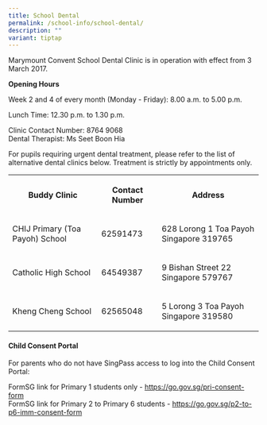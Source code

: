 ```yaml
---
title: School Dental
permalink: /school-info/school-dental/
description: ""
variant: tiptap
---
```

<p>Marymount Convent School Dental Clinic is in operation with effect from 3 March 2017.</p><p><strong>Opening Hours</strong></p><p>Week 2 and 4 of every month (Monday - Friday): 8.00 a.m. to 5.00 p.m.</p><p>Lunch Time: 12.30 p.m. to 1.30 p.m.</p><p>Clinic Contact Number: 8764 9068<br>Dental Therapist: Ms Seet Boon Hia</p><p>For pupils requiring urgent dental treatment, please refer to the list of alternative dental clinics below. Treatment is strictly by appointments only.</p><table><tbody><tr><th rowspan="1" colspan="1"><p>Buddy Clinic</p></th><th rowspan="1" colspan="1"><p>Contact Number</p></th><th rowspan="1" colspan="1"><p>Address</p></th></tr><tr><td rowspan="1" colspan="1"><p>CHIJ Primary&nbsp;(Toa Payoh) School</p></td><td rowspan="1" colspan="1"><p>62591473</p></td><td rowspan="1" colspan="1"><p>628 Lorong 1 Toa Payoh Singapore 319765</p></td></tr><tr><td rowspan="1" colspan="1"><p>Catholic High School</p></td><td rowspan="1" colspan="1"><p>64549387&nbsp;</p></td><td rowspan="1" colspan="1"><p>9 Bishan Street 22 Singapore 579767&nbsp;</p></td></tr><tr><td rowspan="1" colspan="1"><p>Kheng Cheng School</p></td><td rowspan="1" colspan="1"><p>62565048&nbsp;</p></td><td rowspan="1" colspan="1"><p>5 Lorong 3 Toa Payoh Singapore 319580&nbsp;</p></td></tr></tbody></table><h4><strong>Child Consent Portal</strong></h4><p>For parents who do not have SingPass access to log into the Child Consent Portal:</p><p>FormSG link for Primary 1 students only -&nbsp;<a href="https://go.gov.sg/pri-consent-form" rel="noopener noreferrer nofollow" target="_blank">https://go.gov.sg/pri-consent-form</a><br>FormSG link for Primary 2 to Primary 6 students -&nbsp;<a href="https://go.gov.sg/p2-to-p6-imm-consent-form" rel="noopener noreferrer nofollow" target="_blank">https://go.gov.sg/p2-to-p6-imm-consent-form</a></p>